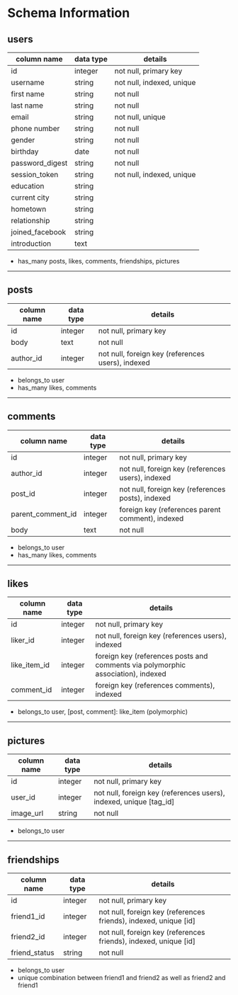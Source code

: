 # Schema Information

## users
column name     | data type | details
----------------|-----------|-----------------------
id              | integer   | not null, primary key
username        | string    | not null, indexed, unique
first name      | string    | not null
last name       | string    | not null
email           | string    | not null, unique
phone number    | string    | not null
gender             | string    | not null
birthday        | date      | not null
password_digest | string    | not null
session_token   | string    | not null, indexed, unique
education       | string    |
current city    | string    |
hometown        | string    |
relationship    | string    |
joined_facebook | string    |
introduction    | text      |
- has_many posts, likes, comments, friendships, pictures

---

## posts
column name | data type | details
------------|-----------|-----------------------
id          | integer   | not null, primary key
body        | text      | not null
author_id   | integer   | not null, foreign key (references users), indexed
- belongs_to user
- has_many likes, comments

---

## comments
column name | data type | details
------------|-----------|-----------------------
id          | integer   | not null, primary key
author_id   | integer   | not null, foreign key (references users), indexed
post_id   | integer   | not null, foreign key (references posts), indexed
parent_comment_id  | integer   | foreign key (references parent comment), indexed
body        | text      | not null
- belongs_to user
- has_many likes, comments

---

## likes
column name | data type | details
------------|-----------|-----------------------
id          | integer   | not null, primary key
liker_id    | integer   | not null, foreign key (references users), indexed
like_item_id     | integer   | foreign key (references posts and comments via polymorphic association), indexed
comment_id  | integer   | foreign key (references comments), indexed
- belongs_to user, [post, comment]: like_item (polymorphic)

---

## pictures
column name | data type | details
------------|-----------|-----------------------
id          | integer   | not null, primary key
user_id     | integer   | not null, foreign key (references users), indexed, unique [tag_id]
image_url   | string    | not null
- belongs_to user

---

## friendships
column name | data type | details
------------|-----------|-----------------------
id          | integer   | not null, primary key
friend1_id   | integer   | not null, foreign key (references friends), indexed, unique [id]
friend2_id   | integer   | not null, foreign key (references friends), indexed, unique [id]
friend_status | string  | not null
- belongs_to user
- unique combination between friend1 and friend2 as well as friend2 and friend1
